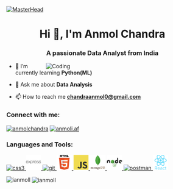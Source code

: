 [![MasterHead](https://www.aalpha.net/wp-content/uploads/2020/12/full-stack-development.gif)](https://media.licdn.com/dms/image/C4D03AQFhAkJNw8qkOA/profile-displayphoto-shrink_800_800/0/1667940890441?e=1697068800&v=beta&t=z6aZr3gs4HG-QM4GAzJaNPr8AU1Hrg--6oiq5TzTY-g)
<h1 align="center">Hi 👋, I'm Anmol Chandra</h1>
<h3 align="center">A passionate Data Analyst from India</h3>
<img align="right" alt="Coding" width="400" src = "https://media1.tenor.com/images/cd37fa49c983ac905df0016fd5b6a2ee/tenor.gif?itemid=13165216">

- 🌱 I’m currently learning **Python(ML)**

- 💬 Ask me about **Data Analysis**

- 📫 How to reach me **chandraanmol0@gmail.com**

<h3 align="left">Connect with me:</h3>
<p align="left">
<a href="https://linkedin.com/in/anmolchandra" target="blank"><img align="center" src="https://raw.githubusercontent.com/rahuldkjain/github-profile-readme-generator/master/src/images/icons/Social/linked-in-alt.svg" alt="anmolchandra" height="30" width="40" /></a>
<a href="https://instagram.com/anmoli.af" target="blank"><img align="center" src="https://raw.githubusercontent.com/rahuldkjain/github-profile-readme-generator/master/src/images/icons/Social/instagram.svg" alt="anmoli.af" height="30" width="40" /></a>
</p>

<h3 align="left">Languages and Tools:</h3>
<p align="left"> <a href="https://www.w3schools.com/css/" target="_blank" rel="noreferrer"> <img src="https://ioaglobal.org/uploads/1693454753.jpg" alt="css3" width="40" height="40"/> </a> <a href="https://expressjs.com" target="_blank" rel="noreferrer"> <img src="https://raw.githubusercontent.com/devicons/devicon/master/icons/express/express-original-wordmark.svg" alt="express" width="40" height="40"/> </a> <a href="https://git-scm.com/" target="_blank" rel="noreferrer"> <img src="https://www.vectorlogo.zone/logos/git-scm/git-scm-icon.svg" alt="git" width="40" height="40"/> </a> <a href="https://www.w3.org/html/" target="_blank" rel="noreferrer"> <img src="https://raw.githubusercontent.com/devicons/devicon/master/icons/html5/html5-original-wordmark.svg" alt="html5" width="40" height="40"/> </a> <a href="https://developer.mozilla.org/en-US/docs/Web/JavaScript" target="_blank" rel="noreferrer"> <img src="https://raw.githubusercontent.com/devicons/devicon/master/icons/javascript/javascript-original.svg" alt="javascript" width="40" height="40"/> </a> <a href="https://www.mongodb.com/" target="_blank" rel="noreferrer"> <img src="https://raw.githubusercontent.com/devicons/devicon/master/icons/mongodb/mongodb-original-wordmark.svg" alt="mongodb" width="40" height="40"/> </a> <a href="https://nodejs.org" target="_blank" rel="noreferrer"> <img src="https://raw.githubusercontent.com/devicons/devicon/master/icons/nodejs/nodejs-original-wordmark.svg" alt="nodejs" width="40" height="40"/> </a> <a href="https://postman.com" target="_blank" rel="noreferrer"> <img src="https://www.vectorlogo.zone/logos/getpostman/getpostman-icon.svg" alt="postman" width="40" height="40"/> </a> <a href="https://reactjs.org/" target="_blank" rel="noreferrer"> <img src="https://raw.githubusercontent.com/devicons/devicon/master/icons/react/react-original-wordmark.svg" alt="react" width="40" height="40"/> </a> </p>

<p><img align="left" src="https://github-readme-stats.vercel.app/api/top-langs?username=ianmoll&show_icons=true&locale=en&layout=compact" alt="ianmoll" /></p>

<p>&nbsp;<img align="center" src="https://github-readme-stats.vercel.app/api?username=ianmoll&show_icons=true&locale=en" alt="ianmoll" /></p>

